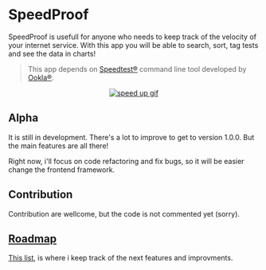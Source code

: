 # SpeedProof

SpeedProof is usefull for anyone who needs to keep track of the velocity of your internet service. With this app you will be able to search, sort, tag tests and see the data in charts!

> This app depends on [Speedtest®](https://www.speedtest.net/) command line tool developed by [Ookla®](https://www.ookla.com/).

<div align="center">
  <a href="https://imgur.com/3KAo4NM"><img src="https://i.imgur.com/3KAo4NM.gif" title="speed up gif" /></a>
</div>

## Alpha

It is still in development. There's a lot to improve to get to version 1.0.0. But the main features are all there!

Right now, i'll focus on code refactoring and fix bugs, so it will be easier change the frontend framework.

## Contribution
Contribution are wellcome, but the code is not commented yet (sorry).

## [Roadmap](https://dynalist.io/d/pF1uVcw4BiXqUkAJZubFv9Wk)

[This list](https://dynalist.io/d/pF1uVcw4BiXqUkAJZubFv9Wk), is where i keep track of the next features and improvments.

